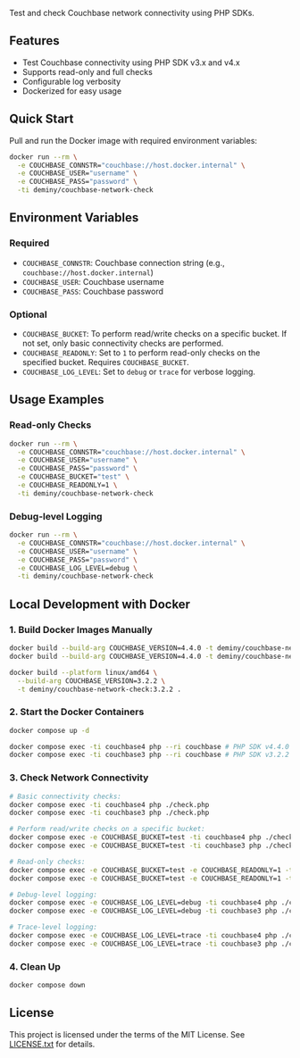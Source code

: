 Test and check Couchbase network connectivity using PHP SDKs.

## Features

- Test Couchbase connectivity using PHP SDK v3.x and v4.x
- Supports read-only and full checks
- Configurable log verbosity
- Dockerized for easy usage

## Quick Start

Pull and run the Docker image with required environment variables:

```bash
docker run --rm \
  -e COUCHBASE_CONNSTR="couchbase://host.docker.internal" \
  -e COUCHBASE_USER="username" \
  -e COUCHBASE_PASS="password" \
  -ti deminy/couchbase-network-check
```

## Environment Variables

### Required

- `COUCHBASE_CONNSTR`: Couchbase connection string (e.g., `couchbase://host.docker.internal`)
- `COUCHBASE_USER`: Couchbase username
- `COUCHBASE_PASS`: Couchbase password

### Optional

- `COUCHBASE_BUCKET`: To perform read/write checks on a specific bucket. If not set, only basic connectivity checks are performed.
- `COUCHBASE_READONLY`: Set to `1` to perform read-only checks on the specified bucket. Requires `COUCHBASE_BUCKET`.
- `COUCHBASE_LOG_LEVEL`: Set to `debug` or `trace` for verbose logging.

## Usage Examples

### Read-only Checks

```bash
docker run --rm \
  -e COUCHBASE_CONNSTR="couchbase://host.docker.internal" \
  -e COUCHBASE_USER="username" \
  -e COUCHBASE_PASS="password" \
  -e COUCHBASE_BUCKET="test" \
  -e COUCHBASE_READONLY=1 \
  -ti deminy/couchbase-network-check
```

### Debug-level Logging

```bash
docker run --rm \
  -e COUCHBASE_CONNSTR="couchbase://host.docker.internal" \
  -e COUCHBASE_USER="username" \
  -e COUCHBASE_PASS="password" \
  -e COUCHBASE_LOG_LEVEL=debug \
  -ti deminy/couchbase-network-check
```

## Local Development with Docker

### 1. Build Docker Images Manually

```bash
docker build --build-arg COUCHBASE_VERSION=4.4.0 -t deminy/couchbase-network-check .
docker build --build-arg COUCHBASE_VERSION=4.4.0 -t deminy/couchbase-network-check:4.4.0 .

docker build --platform linux/amd64 \
  --build-arg COUCHBASE_VERSION=3.2.2 \
  -t deminy/couchbase-network-check:3.2.2 .
```

### 2. Start the Docker Containers

```bash
docker compose up -d

docker compose exec -ti couchbase4 php --ri couchbase # PHP SDK v4.4.0
docker compose exec -ti couchbase3 php --ri couchbase # PHP SDK v3.2.2
```

### 3. Check Network Connectivity

```bash
# Basic connectivity checks:
docker compose exec -ti couchbase4 php ./check.php
docker compose exec -ti couchbase3 php ./check.php

# Perform read/write checks on a specific bucket:
docker compose exec -e COUCHBASE_BUCKET=test -ti couchbase4 php ./check.php
docker compose exec -e COUCHBASE_BUCKET=test -ti couchbase3 php ./check.php

# Read-only checks:
docker compose exec -e COUCHBASE_BUCKET=test -e COUCHBASE_READONLY=1 -ti couchbase4 php ./check.php
docker compose exec -e COUCHBASE_BUCKET=test -e COUCHBASE_READONLY=1 -ti couchbase3 php ./check.php

# Debug-level logging:
docker compose exec -e COUCHBASE_LOG_LEVEL=debug -ti couchbase4 php ./check.php
docker compose exec -e COUCHBASE_LOG_LEVEL=debug -ti couchbase3 php ./check.php

# Trace-level logging:
docker compose exec -e COUCHBASE_LOG_LEVEL=trace -ti couchbase4 php ./check.php
docker compose exec -e COUCHBASE_LOG_LEVEL=trace -ti couchbase3 php ./check.php
```

### 4. Clean Up

```bash
docker compose down
```

## License

This project is licensed under the terms of the MIT License. See [LICENSE.txt](LICENSE.txt) for details.
